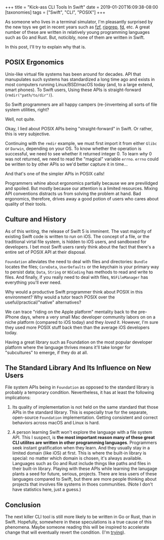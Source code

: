 +++
title = "Kick-ass CLI Tools In Swift"
date = 2019-01-20T16:09:38-08:00
[taxonomies]
tags = ["Swift", "CLI", "POSIX"]
+++

As someone who lives in a terminal simulator, I'm pleasantly surprised by the
new toys we get in recent years such as [fzf][], [ripgrep][], [fd][], etc.
A great number of these are written in relatively young programming languages
such as Go and Rust. But, noticibly, none of them are written in Swift.

In this post, I'll try to explain why that is.

## POSIX Ergonomics

Unix-like virtual file systems has been around for decades. API that manupulates
such systems has standardized a long time ago and exists in most computers
running Linux/BSD/macOS today (and, to a large extend, smart phones). To Swift
users, Using these APIs is straight-forward (`rmdir("path/to/dir")`).

So Swift programmers are all happy campers (re-)inventeing all sorts of file
system utilities, right?

Well, not quite.

Okay, I lied about POSIX APIs being "straight-forward" in Swift. Or rather, this
is very subjective.

Continuing with the `rmdir` example, we must first import it from either `Glibc`
or `Darwin`, depending on your OS. To know whether the operation is successful,
we need to see whether it returned integer 0. To learn _why_ 0 was not returned,
we need to read the "magical" variable `errno`. `errno` could be written to by
other APIs so we'd better capture it in time…

And that's one of the simpler APIs in POSIX calls!

Programmers whine about ergonomics partially because we are previlidged and
spoiled. But mostly because our attention is a limited resources. Mixing API
conventions distracts us from solving the problem at hand. Bad ergonomics,
therefore, drives away a good potion of users who cares about quality of their
tools.

## Culture and History

As of this writing, the release of Swift 5 is imminent. The vast majority of
existing Swift code is written to run on iOS. The concept of a file, or the
traditional virtal file system, is hidden to iOS users, and sandboxed for
developers. I bet most Swift users rarely think about the fact that there's
a entire set of POSIX API at their disposal.

`Foundation` alleviates the need to deal with files and directories: `Bundle`
locates the files; `CoreData`, `UserDefaults` or the keychain is your primary
way to persist data; `Data`, `String` or `NSCoding` has methods to read and
write to files.  And finally, if you really need to deal with files,
`NSFileManager` has everything you'll ever need.

Why would a productive Swift programmer think about POSIX in this environment?
Why would a tutor teach POSIX over the useful/practical/"native" alternatives?

We can trace "riding on the Apple platform" mentality back to the pre-iPhone
days, where a very small Mac developer community labors on on a niche platform
(compared to iOS today) and they _loved_ it. However, I'm sure they used more
POSIX stuff back then than the average iOS developers today.

Having a great library such as Foundation on the most popular developer
platform where the language thrives means it'll take longer for "subcultures"
to emerge, if they do at all.

## The Standard Library And Its Influence on New Users

File system APIs being in `Foundation` as opposed to the standard library is
probably a temporary condition. Nevertheless, it has at least the following
implications:

1. Its quality of implementation is not held on the same standard that those
   APIs in the standard library. This is especially true for the separate,
   open-source `Foundation` implementation. Getting consistent and correct
   behaviors across macOS and Linux is hard.

2. A person learning Swift won't explore the language with a file system API.
   This I suspect, is __the most important reason many of these great CLI
   utilites are written in other programming languages__. Programmers seek
   instant gratification when they learn. And they usually stay in a limited
   domain (like iOS) at first. This is where the built-in library is special: no
   matter which domain is chosen, it's always available. Languages such as Go
   and Rust include things like paths and files in their built-in library.
   Playing with these APIs while learning the lanugage plants a seed for future,
   serious, projects. There are less users of these languages compared to Swift,
   but there are more people thinking about projects that involves file systems
   in thoes communities. (Note I don't have statistics here, just a guess.)

## Conclusion

The next killer CLI tool is still more likely to be written in Go or Rust,
than in Swift. Hopefully, somewhere in these speculations is a true cause of
this phenomena. Maybe someone reading this will be inspired to accelerate change
that will eventually revert the condition. (I'm [trying][pathos]).

[fzf]: https://github.com/junegunn/fzf
[fd]: https://github.com/sharkdp/fd
[ripgrep]: https://github.com/BurntSushi/ripgrep
[pathos]: https://github.com/dduan/Pathos
